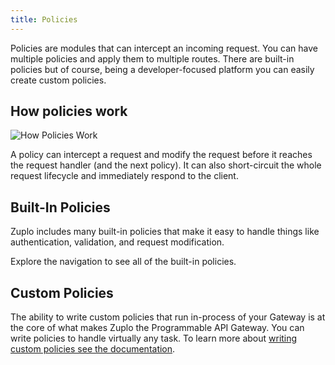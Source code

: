 ```yaml
---
title: Policies
---
```


Policies are modules that can intercept an incoming request. You can have
multiple policies and apply them to multiple routes. There are built-in policies
but of course, being a developer-focused platform you can easily create custom
policies.

## How policies work

![How Policies Work](https://cdn.zuplo.com/assets/103f37f8-9801-4f37-8962-d516b9e12fbd.png)

A policy can intercept a request and modify the request before it reaches the
request handler (and the next policy). It can also short-circuit the whole
request lifecycle and immediately respond to the client.

## Built-In Policies

Zuplo includes many built-in policies that make it easy to handle things like
authentication, validation, and request modification.

Explore the navigation to see all of the built-in policies.

## Custom Policies

The ability to write custom policies that run in-process of your Gateway is at
the core of what makes Zuplo the Programmable API Gateway. You can write
policies to handle virtually any task. To learn more about
[writing custom policies see the documentation](/docs/policies/custom-code-inbound).
